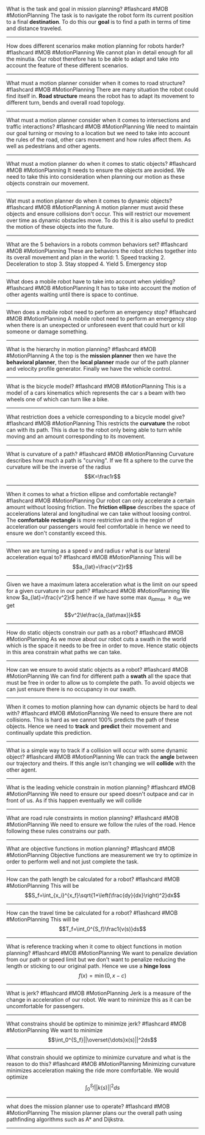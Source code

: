 What is the task and goal in mission planning? #flashcard #MOB #MotionPlanning
	The task is to navigate the robot form its current position to a final **destination**. To do this our **goal** is to find a path in terms of time and distance traveled.

---
How does different scenarios make motion planning for robots harder? #flashcard #MOB #MotionPlanning 
	We cannot plan in detail enough for all the minutia. Our robot therefore has to be able to adapt and take into account the feature of these different scenarios.

---
What must a motion planner consider when it comes to road structure? #flashcard #MOB #MotionPlanning 
	There are many situation the robot could find itself in. **Road structure** means the robot has to adapt its movement to different turn, bends and overall road topology.

---
What must a motion planner consider when it comes to intersections and traffic interactions? #flashcard #MOB #MotionPlanning 
	We need to maintain our goal turning or moving to a location but we need to take into account the rules of the road, other cars movement and how rules affect them. As well as pedestrians and other agents.

---
What must a motion planner do when it comes to static objects? #flashcard #MOB #MotionPlanning 
	It needs to ensure the objects are avoided. We need to take this into consideration when planning our motion as these objects constrain our movement.

---
Wat must a motion planner do when it comes to dynamic objects? #flashcard #MOB #MotionPlanning 
	A motion planner must avoid these objects and ensure collisions don't occur. This will restrict our movement over time as dynamic obstacles move. To do this it is also useful to predict the motion of these objects into the future.

---
What are the 5 behaviors in a robots common behaviors set? #flashcard #MOB #MotionPlanning
	These are behaviors the robot stiches together into its overall movement and plan in the world:
	1. Speed tracking
	2. Deceleration to stop
	3. Stay stopped
	4. Yield
	5. Emergency stop

---
What does a mobile robot have to take into account when yielding? #flashcard #MOB #MotionPlanning 
	It has to take into account the motion of other agents waiting until there is space to continue.

---
When does a mobile robot need to perform an emergency stop? #flashcard #MOB #MotionPlanning 
	A mobile robot need to perform an emergency stop when there is an unexpected or unforeseen event that could hurt or kill someone or damage something.

---
What is the hierarchy in motion planning? #flashcard #MOB #MotionPlanning 
	A the top is the **mission planner** then we have the **behavioral planner**, then the **local planner** made our of the path planner and velocity profile generator. Finally we have the vehicle control.

---
What is the bicycle model? #flashcard #MOB #MotionPlanning 
	This is a model of a cars kinematics which represents the car s a beam with two wheels one of which can turn like a bike. 

---
What restriction does a vehicle corresponding to a bicycle model give? #flashcard #MOB #MotionPlanning
	This restricts the **curvature** the robot can with its path. This is due to the robot only being able to turn while moving and an amount corresponding to its movement.

---
What is curvature of a path? #flashcard #MOB #MotionPlanning 
	Curvature describes how much a path is "curving". If we fit a sphere to the curve the curvature will be the inverse of the radius $$K=\frac1r$$

---
When it comes to  what a friction ellipse and comfortable rectangle? #flashcard #MOB #MotionPlanning
	Our robot can only accelerate a certain amount without loosing friction. The **friction ellipse** describes the space of accelerations lateral and longitudinal we can take without loosing control. The **comfortable rectangle** is more restrictive and is the region of acceleration our passengers would feel comfortable in hence we need to ensure we don't constantly exceed this.

---
When we are turning as a speed v and radius r what is our lateral acceleration equal to? #flashcard #MOB #MotionPlanning
	This will be $$a_{lat}=\frac{v^2}r$$

---
Given we have a maximum latera acceleration what is the limit on our speed for a given curvature in our path? #flashcard #MOB #MotionPlanning
	We know $a_{lat}=\frac{v^2}r$  hence if we have some max $a_{lat\max}\ge a_{lat}$ we get $$v^2\le\frac{a_{lat\max}}k$$

---
How do static objects constrain our path as a robot? #flashcard #MOB #MotionPlanning 
	As we move about our robot cuts a swath in the world which is the space it needs to be free in order to move. Hence static objects in this area constrain what paths we can take.

---
How can we ensure to avoid static objects as a robot? #flashcard #MOB #MotionPlanning
	We can find for different path a **swath** all the space that must be free in order to allow us to complete the path. To avoid objects we can just ensure there is no occupancy in our swath.

---
When it comes to motion planning how can dynamic objects be hard to deal with? #flashcard #MOB #MotionPlanning 
	We need to ensure there are not collisions. This is hard as we cannot 100% predicts the path of these objects. Hence we need to **track** and **predict** their movement and continually update this prediction.

---
What is a simple way to track if a collision will occur with some dynamic object? #flashcard #MOB #MotionPlanning 
	We can track the **angle** between our trajectory and theirs. If this angle isn't changing we will **collide** with the other agent.

---
What is the leading vehicle constrain in motion planning? #flashcard #MOB #MotionPlanning 
	We need to ensure our speed doesn't outpace and car in front of us. As if this happen eventually we will collide

---
What are road rule constraints in motion planning? #flashcard #MOB #MotionPlanning 
	We need to ensure we follow the rules of the road. Hence following these rules constrains our path.

---
What are objective functions in motion  planning? #flashcard #MOB #MotionPlanning 
	Objective functions are measurement we try to optimize in order to perform well and not just complete the task.

---
How can the path length be calculated for a robot? #flashcard #MOB #MotionPlanning 
	This will be $$S_f=\int_{x_i}^{x_f}\sqrt{1+\left(\frac{dy}{dx}\right)^2}dx$$

---
How can the travel time be calculated for a robot? #flashcard #MOB #MotionPlanning 
	This will be $$T_f=\int_0^{S_f}\frac1{v(s)}ds$$

---
What is reference tracking when it come to object functions in motion planning? #flashcard #MOB #MotionPlanning 
	We want to penalize deviation from our path or speed limit but we don't want to penalize reducing the length or sticking to our original path. Hence we use a **hinge loss** $$f(x)=\min(0,x-c)$$

---
What is jerk? #flashcard #MOB #MotionPlanning 
	Jerk is a measure of the change in acceleration of our robot. We want to minimize this as it can be uncomfortable for passengers.

---
What constrains should be optimize to minimize jerk? #flashcard #MOB #MotionPlanning 
	We want to minimize $$\int_0^{S_f}||\overset{\dots}x(s)||^2ds$$

---
What constrain should we optimize to minimize curvature and what is the reason to do this? #flashcard #MOB #MotionPlanning 
	Minimizing curvature minimizes acceleration making the ride more comfortable. We would optimize $$\int_0^{S_f}||k(s)||^2ds$$

---
what does the mission planner use to operate? #flashcard #MOB #MotionPlanning 
	The mission planner plans our the overall path using pathfinding algorithms such as A* and Dijkstra.

---
